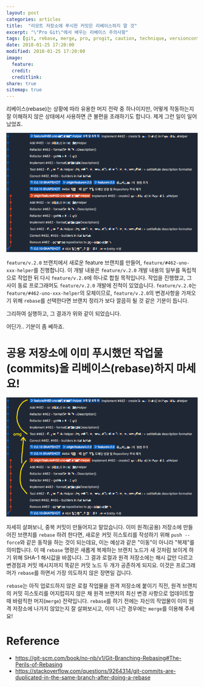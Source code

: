 ```yaml
---
layout: post
categories: articles
title:  "리모트 저장소에 푸시한 커밋은 리베이스하지 말 것"
excerpt: "\"Pro Git\"에서 배우는 리베이스 주의사항"
tags: [git, rebase, merge, pro, progit, caution, technique, versioncontrol, 깃, 프로, 프로깃, 리베이스, 머지, 형상관리, 요령]
date: 2018-01-25 17:20:00
modified: 2018-01-25 17:20:00
image: 
  feature: 
  credit: 
  creditlink: 
share: true
sitemap: true
---
```


리베이스(rebase)는 상황에 따라 유용한 머지 전략 중 하나이지만, 어떻게 작동하는지 잘 이해하지 않은 상태에서 사용하면 큰 불편을 초래하기도 합니다.
제게 그런 일이 일어났었죠.

![wrong rebase](/images/20180125_wrong_rebase/1.png "rebase 했는데, 뭔가 이상하다")

`feature/v.2.0` 브랜치에서 새로운 feature 브랜치를 만들어, `feature/#462-uno-xxx-helper`를 진행합니다. 이 개발 내용은 `feature/v.2.0` 개발 내용의 일부를 독립적으로 작업한 뒤 다시 `feature/v.2.0`에 하나로 합칠 목적입니다. 작업을 진행했고, 그 사이 동료 프로그래머도 `feature/v.2.0` 개발에 진척이 있었습니다. `feature/v.2.0`는 `feature/#462-uno-xxx-helper`의 모체이므로, `feature/v.2.0`의 변경사항을 가져오기 위해 `rebase`를 선택한다면 브랜치 정리가 보다 깔끔히 될 것 같은 기분이 듭니다.

그리하여 실행하고, 그 결과가 위와 같이 되었습니다.

어딘가.. 기분이 좀 쎄하죠.


# 공용 저장소에 이미 푸시했던 작업물(commits)을 리베이스(rebase)하지 마세요!

![wrong rebase explanation](/images/20180125_wrong_rebase/2.png "같은 commit 내용이 이동하지 않고 복제되어 중복이 발생해 버렸다")

자세히 살펴보니, 중복 커밋이 만들어지고 말았습니다. 이미 원격(공용) 저장소에 만들어진 브랜치를 `rebase` 하려 한다면, 새로운 커밋 히스토리를 작성하기 위해 `push --force`와 같은 동작을 하는 것이 되는데요, 이는 예상과 같은 "이동"이 아니라 "복제"를 의미합니다. 이 때 `rebase` 명령은 새롭게 복제하는 브랜치 노드가 새 것처럼 보이게 하기 위해 SHA-1 해시값을 바꿉니다. 그 결과 로컬과 원격 저장소에는 해시 값만 다르고 변경점과 커밋 메시지까지 똑같은 커밋 노드 두 개가 공존하게 되지요. 이것은 프로그래머가 `rebase`를 하면서 가장 의도하지 않은 장면일 겁니다.

`rebase`는 아직 업로드하지 않은 로컬 작업물을 원격 저장소에 붙이기 직전, 원격 브랜치의 커밋 히스토리를 어지럽히지 않은 채 원격 브랜치의 최신 변경 사항으로 업데이트할 때 바람직한 머지(`merge`) 전략입니다. `rebase`를 하기 전에는 자신의 작업물이 이미 원격 저장소에 나가지 않았는지 잘 살펴보시고, 이미 나간 경우에는 `merge`를 이용해 주세요!


# Reference

* https://git-scm.com/book/no-nb/v1/Git-Branching-Rebasing#The-Perils-of-Rebasing
* https://stackoverflow.com/questions/9264314/git-commits-are-duplicated-in-the-same-branch-after-doing-a-rebase
